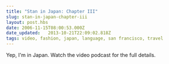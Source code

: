 ```yaml
---
title: "Stan in Japan: Chapter III"
slug: stan-in-japan-chapter-iii
layout: post.hbs
date: 2006-11-15T08:00:53.000Z
date_updated:   2013-10-21T22:09:02.818Z
tags: video, fashion, japan, language, san francisco, travel
---
```


Yep, I'm in Japan. Watch the video podcast for the full details.<!--more-->

<object width="425" height="350"> <param name="movie" value="http://www.youtube.com/v/acMkR--wZl0"> </param> <embed src="http://www.youtube.com/v/acMkR--wZl0" type="application/x-shockwave-flash" width="425" height="350"> </embed> </object>
